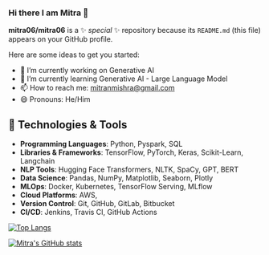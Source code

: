 ### Hi there I am Mitra 👋

<!--
- ⚡ Fun fact: ...
- 👯 I’m looking to collaborate on 
- 🤔 I’m looking for help with ...
- 💬 Ask me about ...
-->
**mitra06/mitra06** is a ✨ _special_ ✨ repository because its `README.md` (this file) appears on your GitHub profile.

Here are some ideas to get you started:

- 🔭 I’m currently working on Generative AI
- 🌱 I’m currently learning Generative AI - Large Language Model
- 📫 How to reach me: mitranmishra@gmail.com
- 😄 Pronouns: He/Him



## 🔧 Technologies & Tools

- **Programming Languages**: Python, Pyspark, SQL
- **Libraries & Frameworks**: TensorFlow, PyTorch, Keras, Scikit-Learn, Langchain
- **NLP Tools**: Hugging Face Transformers, NLTK, SpaCy, GPT, BERT
- **Data Science**: Pandas, NumPy, Matplotlib, Seaborn, Plotly
- **MLOps**: Docker, Kubernetes, TensorFlow Serving, MLflow
- **Cloud Platforms**: AWS,
- **Version Control**: Git, GitHub, GitLab, Bitbucket
- **CI/CD**: Jenkins, Travis CI, GitHub Actions

[![Top Langs](https://github-readme-stats.vercel.app/api/top-langs/?username=mitra06&layout=compact)](https://github.com/mitra06/github-readme-stats)


[![Mitra's GitHub stats](https://github-readme-stats.vercel.app/api?username=mitra06)](https://github.com/mitra06/github-readme-stats)
